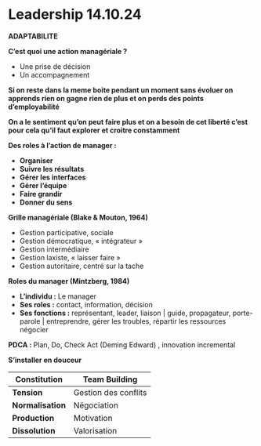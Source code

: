 # **Leadership 14.10.24**

**ADAPTABILITE**

**C’est quoi une action managériale ?**

* Une prise de décision
* Un accompagnement

**Si on reste dans la meme boite pendant un moment sans évoluer on apprends rien on gagne rien de plus et on perds des points d’employabilité**

**On a le sentiment qu’on peut faire plus et on a besoin de cet liberté c’est pour cela qu’il faut explorer et croitre constamment**

**Des roles à l’action de manager :**

* **Organiser**
* **Suivre les résultats**
* **Gérer les interfaces**
* **Gérer l’équipe**
* **Faire grandir**
* **Donner du sens**

**Grille managériale (Blake & Mouton, 1964)**

* Gestion participative, sociale
* Gestion démocratique, « intégrateur »
* Gestion intermédiaire
* Gestion laxiste, « laisser faire »
* Gestion autoritaire, centré sur la tache

**Roles du manager (Mintzberg, 1984)**

* **L’individu :** Le manager
* **Ses roles :** contact, information, décision
* **Ses fonctions :** représentant, leader, liaison | guide, propagateur, porte-parole | entreprendre, gérer les troubles, répartir les ressources négocier

**PDCA :** Plan, Do, Check Act (Deming Edward) , innovation incremental

**S’installer en douceur**

| **Constitution**  | Team Building        |
| ----------------------- | -------------------- |
| **Tension**       | Gestion des conflits |
| **Normalisation** | Négociation         |
| **Production**    | Motivation           |
| **Dissolution**   | Valorisation         |
